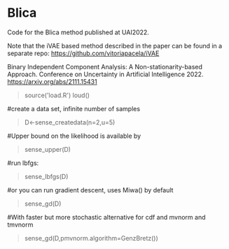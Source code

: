 # Blica
Code for the Blica method published at UAI2022.

Note that the iVAE based method described in the paper can be found in a 
separate repo: 
https://github.com/vitoriapacela/iVAE

Binary Independent Component Analysis: A Non-stationarity-based Approach. Conference on Uncertainty in Artificial Intelligence 2022.
https://arxiv.org/abs/2111.15431


> source('load.R')
> loud()

#create a data set, infinite number of samples
>D<-sense_createdata(n=2,u=5)

#Upper bound on the likelihood is available by
> sense_upper(D)

#run lbfgs:
>sense_lbfgs(D)   

#or you can run gradient descent, uses Miwa() by default
>sense_gd(D)

#With faster but more stochastic alternative for cdf and mvnorm and 
tmvnorm
>sense_gd(D,pmvnorm.algorithm=GenzBretz())
